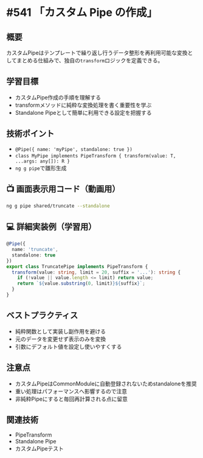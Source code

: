 # #541 「カスタム Pipe の作成」

## 概要
カスタムPipeはテンプレートで繰り返し行うデータ整形を再利用可能な変換としてまとめる仕組みで、独自の`transform`ロジックを定義できる。

## 学習目標
- カスタムPipe作成の手順を理解する
- transformメソッドに純粋な変換処理を書く重要性を学ぶ
- Standalone Pipeとして簡単に利用できる設定を把握する

## 技術ポイント
- `@Pipe({ name: 'myPipe', standalone: true })`
- `class MyPipe implements PipeTransform { transform(value: T, ...args: any[]): R }`
- `ng g pipe`で雛形生成

## 📺 画面表示用コード（動画用）
```bash
ng g pipe shared/truncate --standalone
```

## 💻 詳細実装例（学習用）
```typescript
@Pipe({
  name: 'truncate',
  standalone: true
})
export class TruncatePipe implements PipeTransform {
  transform(value: string, limit = 20, suffix = '...'): string {
    if (!value || value.length <= limit) return value;
    return `${value.substring(0, limit)}${suffix}`;
  }
}
```

## ベストプラクティス
- 純粋関数として実装し副作用を避ける
- 元のデータを変更せず表示のみを変換
- 引数にデフォルト値を設定し使いやすくする

## 注意点
- カスタムPipeはCommonModuleに自動登録されないためstandaloneを推奨
- 重い処理はパフォーマンスへ影響するので注意
- 非純粋Pipeにすると毎回再計算される点に留意

## 関連技術
- PipeTransform
- Standalone Pipe
- カスタムPipeテスト
